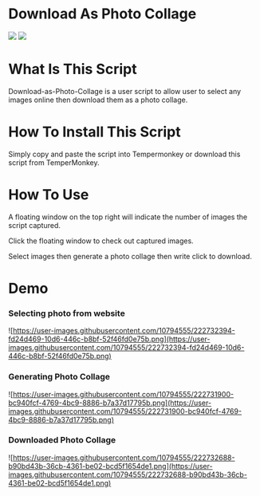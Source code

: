 # Download As Photo Collage

[<img src="https://img.shields.io/greasyfork/dt/461107">](https://greasyfork.org/en/scripts/461107-photo-grid-generator)
[<img src="https://img.shields.io/greasyfork/rating-count/461107">](https://greasyfork.org/en/scripts/461107-photo-grid-generator)

# What Is This Script

Download-as-Photo-Collage is a user script to allow user to select any images online then download them as a photo collage.

# How To Install This Script

Simply copy and paste the script into Tempermonkey or download this script from TemperMonkey.

# How To Use

A floating window on the top right will indicate the number of images the script captured.

Click the floating window to check out captured images.

Select images then generate a photo collage then write click to download.

# Demo

### Selecting photo from website

![https://user-images.githubusercontent.com/10794555/222732394-fd24d469-10d6-446c-b8bf-52f46fd0e75b.png](https://user-images.githubusercontent.com/10794555/222732394-fd24d469-10d6-446c-b8bf-52f46fd0e75b.png)

### Generating Photo Collage

![https://user-images.githubusercontent.com/10794555/222731900-bc940fcf-4769-4bc9-8886-b7a37d17795b.png](https://user-images.githubusercontent.com/10794555/222731900-bc940fcf-4769-4bc9-8886-b7a37d17795b.png)

### Downloaded Photo Collage

![https://user-images.githubusercontent.com/10794555/222732688-b90bd43b-36cb-4361-be02-bcd5f1654de1.png](https://user-images.githubusercontent.com/10794555/222732688-b90bd43b-36cb-4361-be02-bcd5f1654de1.png)
